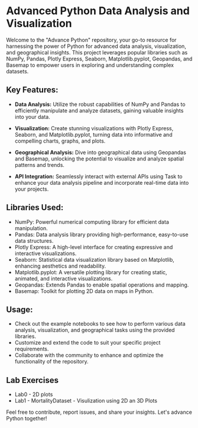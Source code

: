 # Advanced Python Data Analysis and Visualization

Welcome to the "Advance Python" repository, your go-to resource for harnessing the power of Python for advanced data analysis, visualization, and geographical insights. This project leverages popular libraries such as NumPy, Pandas, Plotly Express, Seaborn, Matplotlib.pyplot, Geopandas, and Basemap to empower users in exploring and understanding complex datasets.

## Key Features:
- **Data Analysis:** Utilize the robust capabilities of NumPy and Pandas to efficiently manipulate and analyze datasets, gaining valuable insights into your data.

- **Visualization:** Create stunning visualizations with Plotly Express, Seaborn, and Matplotlib.pyplot, turning data into informative and compelling charts, graphs, and plots.

- **Geographical Analysis:** Dive into geographical data using Geopandas and Basemap, unlocking the potential to visualize and analyze spatial patterns and trends.

- **API Integration:** Seamlessly interact with external APIs using Task to enhance your data analysis pipeline and incorporate real-time data into your projects.

## Libraries Used:
- NumPy: Powerful numerical computing library for efficient data manipulation.
- Pandas: Data analysis library providing high-performance, easy-to-use data structures.
- Plotly Express: A high-level interface for creating expressive and interactive visualizations.
- Seaborn: Statistical data visualization library based on Matplotlib, enhancing aesthetics and readability.
- Matplotlib.pyplot: A versatile plotting library for creating static, animated, and interactive visualizations.
- Geopandas: Extends Pandas to enable spatial operations and mapping.
- Basemap: Toolkit for plotting 2D data on maps in Python.



## Usage:
- Check out the example notebooks to see how to perform various data analysis, visualization, and geographical tasks using the provided libraries.
- Customize and extend the code to suit your specific project requirements.
- Collaborate with the community to enhance and optimize the functionality of the repository.

## Lab Exercises
- Lab0 - 2D plots
- Lab1 - MortalityDataset - Visulization using 2D an 3D Plots

Feel free to contribute, report issues, and share your insights. Let's advance Python together!
